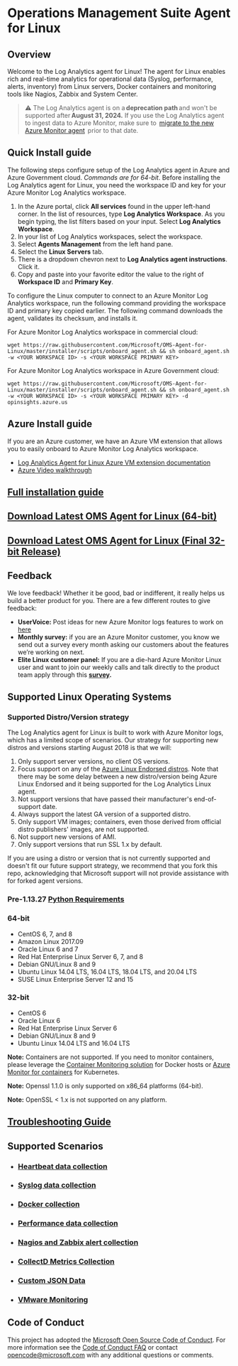 # Operations Management Suite Agent for Linux

## Overview
Welcome to the Log Analytics agent for Linux! The agent for Linux enables rich and real-time analytics for operational data (Syslog, performance, alerts, inventory) from Linux servers, Docker containers and monitoring tools like Nagios, Zabbix and System Center.

> :warning: The Log Analytics agent is on a **deprecation path** and won't be supported after **August 31, 2024.** If you use the Log Analytics agent to ingest data to Azure Monitor, make sure to  [migrate to the new Azure Monitor agent](https://docs.microsoft.com/en-us/azure/azure-monitor/agents/azure-monitor-agent-migration)  prior to that date.
>

## Quick Install guide
The following steps configure setup of the Log Analytics agent in Azure and Azure Government cloud.  *Commands are for 64-bit*. Before installing the Log Analytics agent for Linux, you need the workspace ID and key for your Azure Monitor Log Analytics workspace. 

1. In the Azure portal, click **All services** found in the upper left-hand corner. In the list of resources, type **Log Analytics Workspace**. As you begin typing, the list filters based on your input. Select **Log Analytics Workspace**.  
2. In your list of Log Analytics workspaces, select the workspace.
3. Select **Agents Management** from the left hand pane.
4. Select the **Linux Servers** tab. 
5. There is a dropdown chevron next to **Log Analytics agent instructions**. Click it.
6. Copy and paste into your favorite editor the value to the right of **Workspace ID** and **Primary Key**. 

To configure the Linux computer to connect to an Azure Monitor Log Analytics workspace, run the following command providing the workspace ID and primary key copied earlier. The following command downloads the agent, validates its checksum, and installs it. 

For Azure Monitor Log Analytics workspace in commercial cloud:
```
wget https://raw.githubusercontent.com/Microsoft/OMS-Agent-for-Linux/master/installer/scripts/onboard_agent.sh && sh onboard_agent.sh -w <YOUR WORKSPACE ID> -s <YOUR WORKSPACE PRIMARY KEY>
```

For Azure Monitor Log Analytics workspace in Azure Government cloud:
```
wget https://raw.githubusercontent.com/Microsoft/OMS-Agent-for-Linux/master/installer/scripts/onboard_agent.sh && sh onboard_agent.sh -w <YOUR WORKSPACE ID> -s <YOUR WORKSPACE PRIMARY KEY> -d opinsights.azure.us
```

## Azure Install guide
If you are an Azure customer, we have an Azure VM extension that allows you to easily onboard to Azure Monitor Log Analytics workspace.
* [Log Analytics Agent for Linux Azure VM extension documentation](https://docs.microsoft.com/azure/virtual-machines/extensions/oms-linux?toc=%2Fazure%2Fazure-monitor%2Ftoc.json)
* [Azure Video walkthrough](https://www.youtube.com/watch?v=mF1wtHPEzT0)

## [Full installation guide](https://docs.microsoft.com/azure/azure-monitor/platform/log-analytics-agent)

## [Download Latest OMS Agent for Linux (64-bit)](https://github.com/microsoft/OMS-Agent-for-Linux/releases/download/OMSAgent_v1.14.20-0/omsagent-1.14.20-0.universal.x64.sh)

## [Download Latest OMS Agent for Linux (Final 32-bit Release)](https://github.com/microsoft/OMS-Agent-for-Linux/releases/download/OMSAgent_v1.12.15-0/omsagent-1.12.15-0.universal.x86.sh)

## Feedback

We love feedback!  Whether it be good, bad or indifferent, it really helps us build a better product for you.  There are a few different routes to give feedback:

* **UserVoice:** Post ideas for new Azure Monitor logs features to work on [here](http://feedback.azure.com/forums/267889-azure-operational-insights)
* **Monthly survey:** if you are an Azure Monitor customer, you know we send out a survey every month asking our customers about the features we’re working on next.  
* **Elite Linux customer panel:** If you are a die-hard Azure Monitor Linux user and want to join our weekly calls and talk directly to the product team apply through this **[survey](https://www.surveymonkey.com/r/6MTHN3P).**

## Supported Linux Operating Systems

### Supported Distro/Version strategy
The Log Analytics agent for Linux is built to work with Azure Monitor logs, which has a limited scope of scenarios. Our strategy for supporting new distros and versions starting August 2018 is that we will:
1. Only support server versions, no client OS versions.
2. Focus support on any of the [Azure Linux Endorsed distros](https://docs.microsoft.com/en-us/azure/virtual-machines/linux/endorsed-distros). Note that there may be some delay between a new distro/version being Azure Linux Endorsed and it being supported for the Log Analytics Linux agent.
3. Not support versions that have passed their manufacturer's end-of-support date.
4. Always support the latest GA version of a supported distro.
5. Only support VM images; containers, even those derived from official distro publishers' images, are not supported.
6. Not support new versions of AMI.
7. Only support versions that run SSL 1.x by default.

If you are using a distro or version that is not currently supported and doesn't fit our future support strategy, we recommend that you fork this repo, acknowledging that Microsoft support will not provide assistance with for forked agent versions.

### Pre-1.13.27 [Python Requirements](https://docs.microsoft.com/en-us/azure/azure-monitor/platform/agent-linux#python-2-requirement)

### 64-bit
* CentOS 6, 7, and 8
* Amazon Linux 2017.09
* Oracle Linux 6 and 7
* Red Hat Enterprise Linux Server 6, 7, and 8
* Debian GNU/Linux 8 and 9
* Ubuntu Linux 14.04 LTS, 16.04 LTS, 18.04 LTS, and 20.04 LTS
* SUSE Linux Enterprise Server 12 and 15
### 32-bit
* CentOS 6
* Oracle Linux 6
* Red Hat Enterprise Linux Server 6
* Debian GNU/Linux 8 and 9
* Ubuntu Linux 14.04 LTS and 16.04 LTS

**Note:** Containers are not supported. If you need to monitor containers, please leverage the [Container Monitoring solution](https://docs.microsoft.com/en-us/azure/azure-monitor/insights/containers) for Docker hosts or [Azure Monitor for containers](https://docs.microsoft.com/en-us/azure/azure-monitor/insights/container-insights-overview) for Kubernetes.

**Note:** Openssl 1.1.0 is only supported on x86_64 platforms (64-bit).

**Note:** OpenSSL < 1.x is not supported on any platform.

## [Troubleshooting Guide](https://docs.microsoft.com/azure/azure-monitor/platform/agent-linux-troubleshoot)

## Supported Scenarios
- ### [Heartbeat data collection](https://docs.microsoft.com/azure/log-analytics/log-analytics-queries?toc=/azure/azure-monitor/toc.json#write-a-query) 

- ### [Syslog data collection](https://docs.microsoft.com/azure/azure-monitor/platform/data-sources-syslog) 

- ### [Docker collection](https://docs.microsoft.com/azure/azure-monitor/insights/containers) 

- ### [Performance data collection](https://docs.microsoft.com/azure/azure-monitor/platform/data-sources-performance-counters) 

- ### [Nagios and Zabbix alert collection](https://docs.microsoft.com/azure/azure-monitor/platform/data-sources-alerts-nagios-zabbix) 

- ### [CollectD Metrics Collection](https://docs.microsoft.com/azure/azure-monitor/platform/data-sources-collectd) 

- ### [Custom JSON Data](https://docs.microsoft.com/azure/azure-monitor/platform/data-sources-json) 

- ### [VMware Monitoring](https://docs.microsoft.com/azure/azure-monitor/insights/vmware) 

## Code of Conduct

This project has adopted the [Microsoft Open Source Code of Conduct](https://opensource.microsoft.com/codeofconduct/).  For more
information see the [Code of Conduct FAQ](https://opensource.microsoft.com/codeofconduct/faq/) or contact
[opencode@microsoft.com](mailto:opencode@microsoft.com) with any
additional questions or comments.
